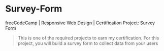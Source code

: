 # Survey-Form
freeCodeCamp | Responsive Web Design | Certification Project: Survey Form

> This is one of the required projects to earn my certification.
> For this project, you will build a survey form to collect data from your users
